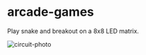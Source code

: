 # arcade-games
Play snake and breakout on a 8x8 LED matrix.

![circuit-photo](https://github.com/amrle/arcade-games/assets/88772825/56a5b0d0-87ce-4623-b624-a8757b98ffa6)

